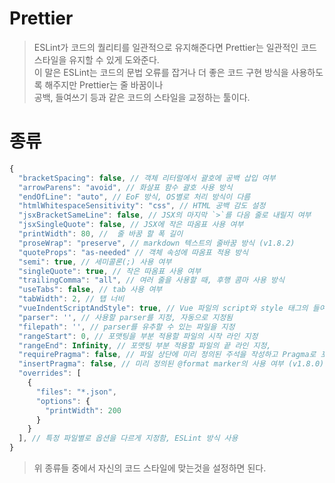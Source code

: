 # Prettier
> ESLint가 코드의 퀄리티를 일관적으로 유지해준다면 Prettier는 일관적인 코드 스타일을 유지할 수 있게 도와준다.  
> 이 말은 ESLint는 코드의 문법 오류를 잡거나 더 좋은 코드 구현 방식을 사용하도록 해주지만 Prettier는 줄 바꿈이나  
> 공백, 들여쓰기 등과 같은 코드의 스타일을 교정하는 툴이다.

# 종류
```js
{
  "bracketSpacing": false, // 객체 리터럴에서 괄호에 공백 삽입 여부 
  "arrowParens": "avoid", // 화살표 함수 괄호 사용 방식
  "endOfLine": "auto", // EoF 방식, OS별로 처리 방식이 다름 
  "htmlWhitespaceSensitivity": "css", // HTML 공백 감도 설정
  "jsxBracketSameLine": false, // JSX의 마지막 `>`를 다음 줄로 내릴지 여부 
  "jsxSingleQuote": false, // JSX에 작은 따옴표 사용 여부
  "printWidth": 80, //  줄 바꿈 할 폭 길이
  "proseWrap": "preserve", // markdown 텍스트의 줄바꿈 방식 (v1.8.2)
  "quoteProps": "as-needed" // 객체 속성에 따옴표 적용 방식
  "semi": true, // 세미콜론(;) 사용 여부
  "singleQuote": true, // 작은 따옴표 사용 여부
  "trailingComma": "all", // 여러 줄을 사용할 때, 후행 콤마 사용 방식
  "useTabs": false, // tab 사용 여부
  "tabWidth": 2, // 탭 너비
  "vueIndentScriptAndStyle": true, // Vue 파일의 script와 style 태그의 들여쓰기 여부 (v1.19.0)
  "parser": '', // 사용할 parser를 지정, 자동으로 지정됨
  "filepath": '', // parser를 유추할 수 있는 파일을 지정
  "rangeStart": 0, // 포맷팅을 부분 적용할 파일의 시작 라인 지정
  "rangeEnd": Infinity, // 포맷팅 부분 적용할 파일의 끝 라인 지정,
  "requirePragma": false, // 파일 상단에 미리 정의된 주석을 작성하고 Pragma로 포맷팅 사용 여부 지정 (v1.8.0)
  "insertPragma": false, // 미리 정의된 @format marker의 사용 여부 (v1.8.0)
  "overrides": [ 
    {
      "files": "*.json",
      "options": {
        "printWidth": 200
      }
    }
  ], // 특정 파일별로 옵션을 다르게 지정함, ESLint 방식 사용
}
```
> 위 종류들 중에서 자신의 코드 스타일에 맞는것을 설정하면 된다.
